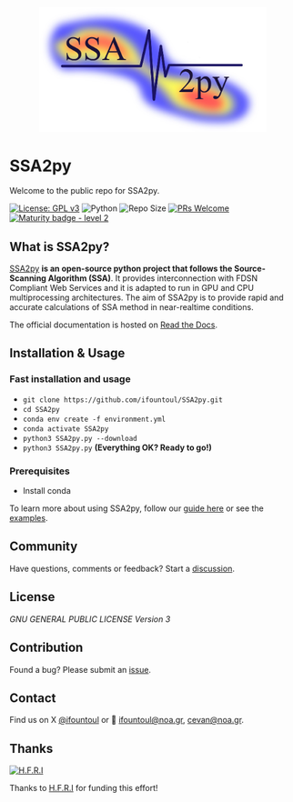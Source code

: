 <p align="center">
  <a href="">
    <img src="logo.jpg" width="400" alt="SSA2py logo">
  </a>
</p>

# SSA2py

Welcome to the public repo for SSA2py.

[![License: GPL v3](https://img.shields.io/badge/License-GPLv3-blue.svg)](https://www.gnu.org/licenses/gpl-3.0)
![Python](https://img.shields.io/badge/python-3.10-blue.svg)
![Repo Size](https://img.shields.io/github/repo-size/Sulstice/global-chem)
[![PRs Welcome](https://img.shields.io/badge/PRs-welcome-brightgreen.svg?style=flat-square)](http://makeapullrequest.com)
[![Maturity badge - level 2](https://img.shields.io/badge/Maturity-Level%202%20--%20First%20Release-yellowgreen.svg)](https://github.com/tophat/getting-started/blob/master/scorecard.md)


## What is SSA2py?

[SSA2py]() **is an open-source python project that follows the Source-Scanning Algorithm (SSA)**.
It provides interconnection with FDSN Compliant Web Services and it is adapted to run in GPU and CPU multiprocessing architectures. 
The aim of SSA2py is to provide rapid and accurate calculations of SSA method in near-realtime conditions.

The official documentation is hosted on [Read the Docs]().

## Installation & Usage
### Fast installation and usage
- `git clone https://github.com/ifountoul/SSA2py.git`
- `cd SSA2py`
- `conda env create -f environment.yml`
- `conda activate SSA2py`
- `python3 SSA2py.py --download`
- `python3 SSA2py.py` **(Everything OK? Ready to go!)**

### Prerequisites
- Install conda

To learn more about using SSA2py, follow our [guide here]() or see the [examples]().

## Community

Have questions, comments or feedback? Start a [discussion]().

## License
*GNU GENERAL PUBLIC LICENSE Version 3*

## Contribution

Found a bug? Please submit an [issue]().

## Contact

Find us on X [@ifountoul]() or :email: ifountoul@noa.gr, cevan@noa.gr.

## Thanks 

<a href="https://www.elidek.gr/en/homepage/">
  <img src="https://www.elidek.gr/wp-content/themes/elidek/images/elidek_logo_en.png" alt="H.F.R.I" width="300" height="100">
</a>



Thanks to [H.F.R.I](https://www.elidek.gr/en/homepage/) for funding this effort!

